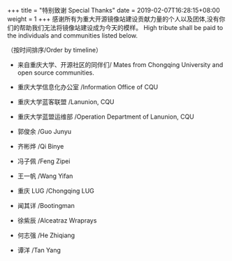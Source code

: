 +++
title = "特别致谢 Special Thanks"
date =  2019-02-07T16:28:15+08:00
weight = 1
+++
感谢所有为重大开源镜像站建设贡献力量的个人以及团体,没有你们的帮助我们无法将镜像站建设成为今天的模样。
High tribute shall be paid to the individuals and communities listed below.

（按时间排序/Order by timeline）

- 来自重庆大学、开源社区的同伴们/
  Mates from Chongqing University and open source communities.

- 重庆大学信息化办公室  /Information Office of CQU
- 重庆大学蓝客联盟     /Lanunion, CQU
- 重庆大学蓝盟运维部	/Operation Department of Lanunion, CQU

- 郭俊余	     /Guo Junyu
- 齐彬烨             /Qi Binye
- 冯子佩             /Feng Zipei
- 王一帆             /Wang Yifan
- 重庆 LUG           /Chongqing LUG
- 闻其详             /Bootingman
- 徐紫辰              /Alceatraz Wraprays
- 何志强            /He Zhiqiang
- 谭洋              /Tan Yang
